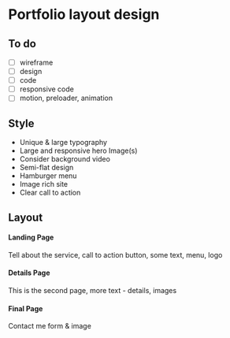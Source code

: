 # Portfolio layout design

## To do

- [ ] wireframe
- [ ] design
- [ ] code
- [ ] responsive code
- [ ] motion, preloader, animation

## Style

* Unique & large typography
* Large and responsive hero Image(s)
* Consider background video
* Semi-flat design
* Hamburger menu
* Image rich site
* Clear call to action

## Layout
#### Landing Page

Tell about the service, call to action button, some text, menu, logo

#### Details Page

This is the second page, more text - details, images

#### Final Page

Contact me form & image
